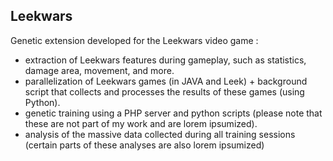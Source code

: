 ## Leekwars 
Genetic extension developed for the Leekwars video game :
-   extraction of Leekwars features during gameplay, such as statistics, damage area, movement, and more.
-   parallelization of Leekwars games (in JAVA and Leek) + background script that collects and processes the results of these games (using Python).
-   genetic training using  a PHP server and python scripts (please note that these are not part of my work and are lorem ipsumized).
-   analysis of the massive data collected during all training sessions (certain parts of these analyses are also lorem ipsumized)
